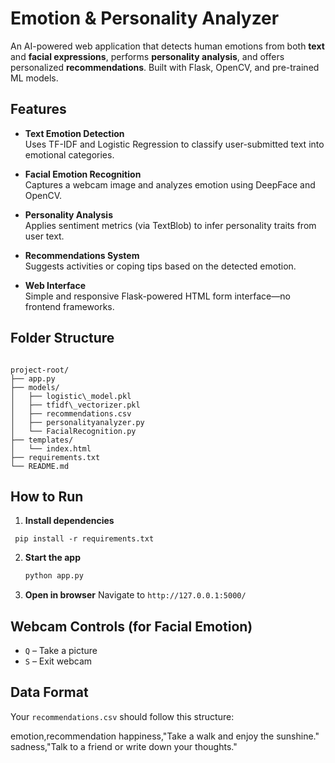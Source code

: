 # Emotion & Personality Analyzer

An AI-powered web application that detects human emotions from both **text** and **facial expressions**, performs **personality analysis**, and offers personalized **recommendations**. Built with Flask, OpenCV, and pre-trained ML models.

## Features

- **Text Emotion Detection**  
  Uses TF-IDF and Logistic Regression to classify user-submitted text into emotional categories.

- **Facial Emotion Recognition**  
  Captures a webcam image and analyzes emotion using DeepFace and OpenCV.

- **Personality Analysis**  
  Applies sentiment metrics (via TextBlob) to infer personality traits from user text.

- **Recommendations System**  
  Suggests activities or coping tips based on the detected emotion.

- **Web Interface**  
  Simple and responsive Flask-powered HTML form interface—no frontend frameworks.

## Folder Structure

```

project-root/
├── app.py
├── models/
│   ├── logistic\_model.pkl
│   ├── tfidf\_vectorizer.pkl
│   ├── recommendations.csv
│   ├── personalityanalyzer.py
│   └── FacialRecognition.py
├── templates/
│   └── index.html
├── requirements.txt
└── README.md

````

## How to Run

1. **Install dependencies**  
  ```bash:
   pip install -r requirements.txt
  ```

2. **Start the app**

   ```bash
   python app.py
   ```

3. **Open in browser**
   Navigate to `http://127.0.0.1:5000/`

## Webcam Controls (for Facial Emotion)

* `Q` – Take a picture
* `S` – Exit webcam

## Data Format

Your `recommendations.csv` should follow this structure:


emotion,recommendation
happiness,"Take a walk and enjoy the sunshine."
sadness,"Talk to a friend or write down your thoughts."





